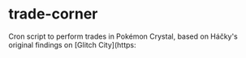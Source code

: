 # trade-corner

Cron script to perform trades in Pokémon Crystal, based on Háčky's original findings on [Glitch City](https: